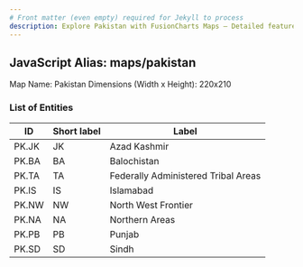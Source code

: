 ```yaml
---
# Front matter (even empty) required for Jekyll to process
description: Explore Pakistan with FusionCharts Maps – Detailed features for seamless integration. Try now & enhance your data visualization today! 
---
```


## JavaScript Alias: maps/pakistan

Map Name: Pakistan
Dimensions (Width x Height): 220x210





### List of Entities

ID | Short label | Label
---|---|---|
PK.JK|JK|Azad Kashmir
PK.BA|BA|Balochistan
PK.TA|TA|Federally Administered Tribal Areas
PK.IS|IS|Islamabad
PK.NW|NW|North West Frontier
PK.NA|NA|Northern Areas
PK.PB|PB|Punjab
PK.SD|SD|Sindh

